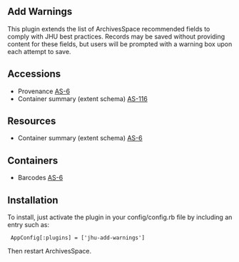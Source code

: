 Add Warnings
----------------------------------------------

This plugin extends the list of ArchivesSpace recommended fields to comply with JHU best practices.  Records may be saved without providing content for these fields, but users will be prompted with a warning box upon each attempt to save.

## Accessions

- Provenance [AS-6](https://issues.library.jhu.edu/browse/AS-6)
- Container summary (extent schema) [AS-116](https://issues.library.jhu.edu/browse/AS-116)

## Resources
- Container summary (extent schema) [AS-6](https://issues.library.jhu.edu/browse/AS-6)

## Containers

- Barcodes [AS-6](https://issues.library.jhu.edu/browse/AS-6)

## Installation

To install, just activate the plugin in your config/config.rb file by
including an entry such as:

     AppConfig[:plugins] = ['jhu-add-warnings']

Then restart ArchivesSpace.
